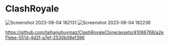 # ClashRoyale
![Screenshot 2023-08-04 182131](https://github.com/talhanuhuymaz/ClashRoyaleClone/assets/41086768/2e58f49e-0994-4403-9e58-09802bbb6b7c)
![Screenshot 2023-08-04 182236](https://github.com/talhanuhuymaz/ClashRoyaleClone/assets/41086768/38328ba2-d555-4fe6-a90e-62209a328ba4)

https://github.com/talhanuhuymaz/ClashRoyaleClone/assets/41086768/a2ef1ebe-551d-4d2f-a7ef-2530b08ef396
